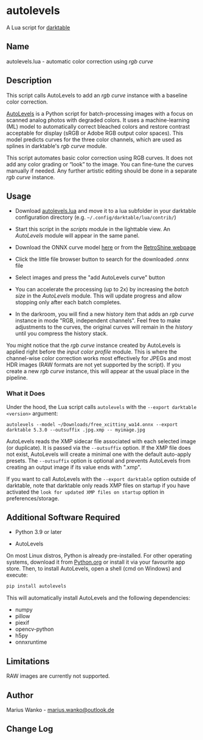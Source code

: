 # autolevels

A Lua script for [darktable](https://www.darktable.org)

## Name

autolevels.lua - automatic color correction using _rgb curve_

## Description

This script calls AutoLevels to add an _rgb curve_ instance with a baseline color correction.

[AutoLevels](https://github.com/yellowdolphin/autolevels) is a Python script for batch-processing images with a focus on scanned analog photos with degraded colors. It uses a machine-learning (ML) model to automatically correct bleached colors and restore contrast acceptable for display (sRGB or Adobe RGB output color spaces). This model predicts curves for the three color channels, which are used as splines in darktable's _rgb curve_ module.

This script automates basic color correction using RGB curves. It does not add any color grading or “look” to the image. You can fine-tune the curves manually if needed. Any further artistic editing should be done in a separate _rgb curve_ instance.

## Usage

* Download [autolevels.lua](https://raw.githubusercontent.com/yellowdolphin/darktable-autolevels-module/master/autolevels.lua) and move it to a lua subfolder in your darktable configuration directory (e.g. `~/.config/darktable/lua/contrib/`)

* Start this script in the _scripts_ module in the lighttable view. An _AutoLevels_ module will appear in the same panel.

* Download the ONNX curve model [here](https://github.com/yellowdolphin/darktable-autolevels-module/releases/download/v1.0.0/free_xcittiny_wa14.onnx) or from the [RetroShine webpage](https://retroshine.eu/download/free_xcittiny_wa14.onnx)

* Click the little file browser button to search for the downloaded .onnx file

* Select images and press the "add AutoLevels curve" button

* You can accelerate the processing (up to 2x) by increasing the *batch size* in the _AutoLevels_ module. This will update progress and allow stopping only after each batch completes.

* In the darkroom, you will find a new history item that adds an _rgb curve_ instance in mode "RGB, independent channels". Feel free to make adjustments to the curves, the original curves will remain in the _history_ until you compress the history stack.

You might notice that the _rgb curve_ instance created by AutoLevels is applied right before the _input color profile_ module. This is where the channel-wise color correction works most effectively for JPEGs and most HDR images (RAW formats are not yet supported by the script). If you create a new _rgb curve_ instance, this will appear at the usual place in the pipeline.

### What it Does

Under the hood, the Lua script calls `autolevels` with the `--export darktable <version>` argument:

```
autolevels --model ~/Downloads/free_xcittiny_wa14.onnx --export darktable 5.3.0 --outsuffix .jpg.xmp -- myimage.jpg
```

AutoLevels reads the XMP sidecar file associated with each selected image (or duplicate). It is passed via the `--outsuffix` option. If the XMP file does not exist, AutoLevels will create a minimal one with the default auto-apply presets. The `--outsuffix` option is optional and prevents AutoLevels from creating an output image if its value ends with ".xmp".

If you want to call AutoLevels with the `--export darktable` option outside of darktable, note that darktable only reads XMP files on startup if you have activated the `look for updated XMP files on startup` option in preferences/storage.

## Additional Software Required

- Python 3.9 or later

- AutoLevels

On most Linux distros, Python is already pre-installed. For other operating systems, download it from [Python.org](https://www.python.org/downloads/) or install it via your favourite app store. Then, to install AutoLevels, open a shell (cmd on Windows) and execute:

```bash
pip install autolevels
```

This will automatically install AutoLevels and the following dependencies:

- numpy
- pillow
- piexif
- opencv-python
- h5py
- onnxruntime

## Limitations

RAW images are currently not supported.

## Author

Marius Wanko - marius.wanko@outlook.de

## Change Log
